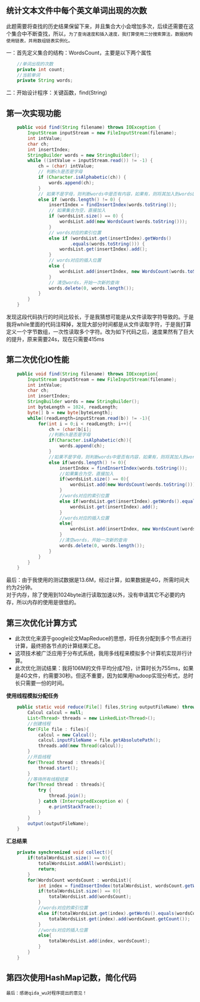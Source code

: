 ## 统计文本文件中每个英文单词出现的次数


此题需要将查找的历史结果保留下来，并且集合大小会增加多次，后续还需要在这个集合中不断查找，所以，``为了查询速度和插入速度，我打算使用二分搜索算法，数据结构使用链表，并用数组链表实例化。``


一：首先定义集合的结构：WordsCount，主要是以下两个属性<br>
```java
    //单词出现的次数
    private int count;
    //当前单词
    private String words;
```


二：开始设计程序：关键函数，find(String)<br>
## 第一次实现功能
```java
	public void find(String filename) throws IOException {
		InputStream inputStream = new FileInputStream(filename);
		int intValue;
		char ch;
		int insertIndex;
		StringBuilder words = new StringBuilder();
		while ((intValue = inputStream.read()) != -1) {
			ch = (char) intValue;
			// 判断ch是否是字母
			if (Character.isAlphabetic(ch)) {
				words.append(ch);
			}
			// 如果不是字母，则判断words中是否有内容，如果有，则将其加入到wordsList中
			else if (words.length() != 0) {
				insertIndex = findInsertIndex(words.toString());
				// 如果集合为空，直接加入
				if (wordsList.size() == 0) {
					wordsList.add(new WordsCount(words.toString()));
				}
				// words对应的索引位置
				else if (wordsList.get(insertIndex).getWords()
						.equals(words.toString())) {
					wordsList.get(insertIndex).add();
				}
				// words对应的插入位置
				else {
					wordsList.add(insertIndex, new WordsCount(words.toString()));
				}
				// 清空words，开始一次新的查询
				words.delete(0, words.length());
			}
		}
	}
```
发现这段代码执行的时间比较长，于是我猜想可能是从文件读取字符导致的。于是我将while里面的代码注释掉，发现大部分时间都是从文件读取字符，于是我打算定义一个字节数组，一次性读取多个字符。改为如下代码之后，速度果然有了巨大的提升，原来需要24s，现在只需要415ms
## 第二次优化IO性能
```java
	public void find(String filename) throws IOException{
		InputStream inputStream = new FileInputStream(filename);
		int intValue;
		char ch;
		int insertIndex;
		StringBuilder words = new StringBuilder();
		int byteLength = 1024, readLength;
		byte[] b = new byte[byteLength];
		while((readLength=inputStream.read(b)) != -1){
			for(int i = 0;i < readLength; i++){
				ch = (char)b[i];
				//判断ch是否是字母
				if(Character.isAlphabetic(ch)){
					words.append(ch);
				}
				//如果不是字母，则判断words中是否有内容，如果有，则将其加入到wordsList中
				else if(words.length() != 0){
					insertIndex = findInsertIndex(words.toString());
					//如果集合为空，直接加入
					if(wordsList.size() == 0){
						wordsList.add(new WordsCount(words.toString()));
					}
					//words对应的索引位置
					else if(wordsList.get(insertIndex).getWords().equals(words.toString())){
						wordsList.get(insertIndex).add();
					}
					//words对应的插入位置
					else{
						wordsList.add(insertIndex, new WordsCount(words.toString()));
					}
					//清空words，开始一次新的查询
					words.delete(0, words.length());
				}
			}
		}
	}
```
最后：由于我使用的测试数据是13.6M，经过计算，如果数据是4G，所需时间大约为2分钟。<br>
对于内存，除了使用到1024byte进行读取加速以外，没有申请其它不必要的内存，所以内存的使用是很低的。

## 第三次优化计算方式
- 此次优化来源于google论文MapReduce的思想，将任务分配到多个节点进行计算，最终把各节点的计算结果汇总。
- 这项技术被广泛应用于分布式系统，我用多线程来模拟多个计算机实现并行计算。
- 此次优化测试结果：我将106M的文件平均分成7份，计算时长为755ms，如果是4G文件，约需要30秒。但这不重要，因为如果用hadoop实现分布式，总时长只需要一份的时间。

**使用线程模拟分配任务**
```java
	public static void reduce(File[] files,String outputFileName) throws IOException{
		Calcul calcul = null;
		List<Thread> threads = new LinkedList<Thread>();
		//创建线程
		for(File file : files){
			calcul = new Calcul();
			calcul.inputFileName = file.getAbsolutePath();
			threads.add(new Thread(calcul));
		}
		//开启线程
		for(Thread thread : threads){
			thread.start();
		}
		//等待所有线程结束
		for(Thread thread : threads){
			try {
				thread.join();
			} catch (InterruptedException e) {
				e.printStackTrace();
			}
		}
		output(outputFileName);
	}
```

**汇总结果**

```java
	private synchronized void collect(){
		if(totalWordsList.size() == 0){
			totalWordsList.addAll(wordsList);
			return;
		}
		for(WordsCount wordsCount : wordsList){
			int index = findInsertIndex(totalWordsList, wordsCount.getWords());
			if(totalWordsList.size() == 0){
				totalWordsList.add(wordsCount);
			}
			//words对应的索引位置
			else if(totalWordsList.get(index).getWords().equals(wordsCount.getWords())){
				totalWordsList.get(index).add(wordsCount.getCount());
			}
			//words对应的插入位置
			else{
				totalWordsList.add(index, wordsCount);
			}
		}
	}
```
## 第四次使用HashMap记数，简化代码




    最后：感谢qida_wu对程序提出的意见！
